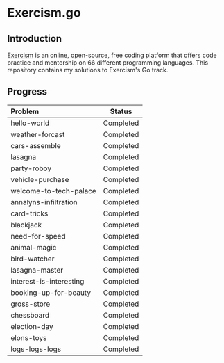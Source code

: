 # Exercism.go

## Introduction

[Exercism](https://exercism.org) is an online, open-source, free coding platform that offers code practice and mentorship on 66 different programming languages. This repository contains my solutions to Exercism's Go track.

## Progress

| Problem                   |  Status   |
| :------------------------ | :-------: |
| hello-world               | Completed |
| weather-forcast           | Completed |
| cars-assemble             | Completed |
| lasagna                   | Completed |
| party-roboy               | Completed |
| vehicle-purchase          | Completed |
| welcome-to-tech-palace    | Completed |
| annalyns-infiltration     | Completed |
| card-tricks               | Completed |
| blackjack                 | Completed |
| need-for-speed            | Completed |
| animal-magic              | Completed |
| bird-watcher              | Completed |
| lasagna-master            | Completed |
| interest-is-interesting   | Completed |
| booking-up-for-beauty     | Completed |
| gross-store               | Completed |
| chessboard                | Completed |
| election-day              | Completed |
| elons-toys                | Completed |
| logs-logs-logs            | Completed |